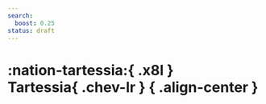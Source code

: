 ```yaml
---
search:
  boost: 0.25
status: draft
---
```


# **:nation-tartessia:**{ .x8l } <br> **Tartessia**{ .chev-lr } { .align-center }